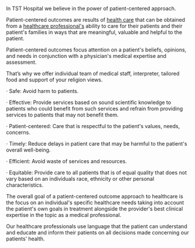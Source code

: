 ﻿In TST Hospital we believe in the power of patient-centered approach. 

Patient-centered outcomes are results of [health care](https://en.wikipedia.org/wiki/Health_care "Health care") that can be obtained from a [healthcare professional's](https://en.wikipedia.org/wiki/Healthcare_professionals "Healthcare professionals") ability to care for their patients and their patient's families in ways that are meaningful, valuable and helpful to the patient. 

Patient-centered outcomes focus attention on a patient's beliefs, opinions, and needs in conjunction with a physician's medical expertise and assessment.

That’s why we offer individual team of medical staff, interpreter, tailored food and support of your religion views. 

·  Safe: Avoid harm to patients.

·  Effective: Provide services based on sound scientific knowledge to patients who could benefit from such services and refrain from providing services to patients that may not benefit them.

·  Patient-centered: Care that is respectful to the patient's values, needs, concerns.

·  Timely: Reduce delays in patient care that may be harmful to the patient's overall well-being.

·  Efficient: Avoid waste of services and resources.

·  Equitable: Provide care to all patients that is of equal quality that does not vary based on an individuals race, ethnicity or other personal characteristics.

The overall goal of a patient-centered outcome approach to healthcare is the focus on an individual's specific healthcare needs taking into account the patient's own goals in treatment alongside the provider's best clinical expertise in the topic as a medical professional. 

Our healthcare professionals use language that the patient can understand and educate and inform their patients on all decisions made concerning our patients’ health. 

[](https://en.wikipedia.org/wiki/Patient-centered_outcomes#cite_note-12)


